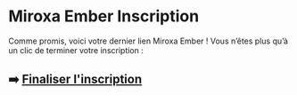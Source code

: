 # Miroxa Ember Inscription

Comme promis, voici votre dernier lien Miroxa Ember ! Vous n’êtes plus qu’à un clic de terminer votre inscription :

## ➡️ [Finaliser l'inscription](https://is.gd/gHsSpt)
